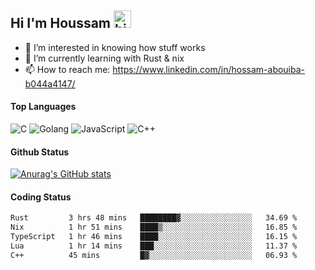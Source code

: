 ## Hi I'm Houssam <img src="https://user-images.githubusercontent.com/1303154/88677602-1635ba80-d120-11ea-84d8-d263ba5fc3c0.gif" width="28px" alt="hi">

- 👀 I’m interested in knowing how stuff works
- 🔭 I’m currently learning with Rust & nix
- 📫 How to reach me: https://www.linkedin.com/in/hossam-abouiba-b044a4147/

#### Top Languages

![C](https://img.shields.io/badge/c-%2300599C.svg?style=for-the-badge&logo=c&logoColor=white)
![Golang](https://img.shields.io/badge/go-blue?style=for-the-badge&logo=Goland)
![JavaScript](https://img.shields.io/badge/javascript-%23323330.svg?style=for-the-badge&logo=javascript&logoColor=%23F7DF1E)
![C++](https://img.shields.io/badge/C%2B%2B-blue?style=for-the-badge&logo=C%2B%2B)


#### Github Status
[![Anurag's GitHub stats](https://github-readme-stats.vercel.app/api?username=0xhoussam&theme=tokyonight)](https://github.com/anuraghazra/github-readme-stats)

#### Coding Status
<!--START_SECTION:waka-->

```txt
Rust         3 hrs 48 mins   ████████▓░░░░░░░░░░░░░░░░   34.69 %
Nix          1 hr 51 mins    ████▒░░░░░░░░░░░░░░░░░░░░   16.85 %
TypeScript   1 hr 46 mins    ████░░░░░░░░░░░░░░░░░░░░░   16.15 %
Lua          1 hr 14 mins    ███░░░░░░░░░░░░░░░░░░░░░░   11.37 %
C++          45 mins         █▓░░░░░░░░░░░░░░░░░░░░░░░   06.93 %
```

<!--END_SECTION:waka-->

